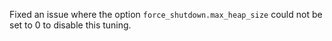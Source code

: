 Fixed an issue where the option `force_shutdown.max_heap_size` could not be set to 0 to disable this tuning.
